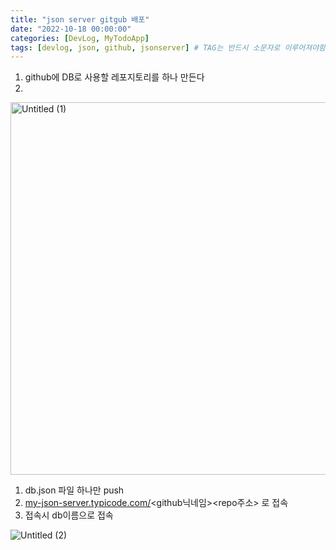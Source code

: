 ```yaml
---
title: "json server gitgub 배포"
date: "2022-10-18 00:00:00"
categories: [DevLog, MyTodoApp]
tags: [devlog, json, github, jsonserver] # TAG는 반드시 소문자로 이루어져야함!
---
```


1. github에 DB로 사용할 레포지토리를 하나 만든다
2.

<img width="596" alt="Untitled (1)" src="https://user-images.githubusercontent.com/45509511/207516873-5ffd0478-2640-4e19-a07c-cd1ebba2827b.png">


1. db.json 파일 하나만 push
2. [my-json-server.typicode.com/](http://my-json-server.typicode.com/)<github닉네임><repo주소> 로 접속
3. 접속시 db이름으로 접속

![Untitled (2)](https://user-images.githubusercontent.com/45509511/207516930-ab7d0920-89fe-4495-8673-3ea3a5d1a6f7.png)

